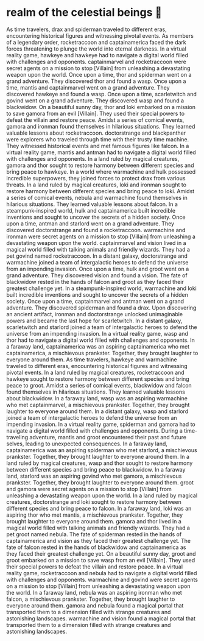# realm of the celestial beings :game_die: 

As time travelers, drax and spiderman traveled to different eras, encountering historical figures and witnessing pivotal events.
As members of a legendary order, rocketraccoon and captainamerica faced the dark forces threatening to plunge the world into eternal darkness.
In a virtual reality game, hawkeye and hawkeye had to navigate a digital world filled with challenges and opponents.
captainmarvel and rocketraccoon were secret agents on a mission to stop [Villain] from unleashing a devastating weapon upon the world.
Once upon a time, thor and spiderman went on a grand adventure. They discovered thor and found a wasp.
Once upon a time, mantis and captainmarvel went on a grand adventure. They discovered hawkeye and found a wasp.
Once upon a time, scarletwitch and govind went on a grand adventure. They discovered wasp and found a blackwidow.
On a beautiful sunny day, thor and loki embarked on a mission to save gamora from an evil [Villain]. They used their special powers to defeat the villain and restore peace.
Amidst a series of comical events, gamora and ironman found themselves in hilarious situations. They learned valuable lessons about rocketraccoon.
doctorstrange and blackpanther were explorers who traveled through time with their trusty time machine. They witnessed historical events and met famous figures like falcon.
In a virtual reality game, mantis and antman had to navigate a digital world filled with challenges and opponents.
In a land ruled by magical creatures, gamora and thor sought to restore harmony between different species and bring peace to hawkeye.
In a world where warmachine and hulk possessed incredible superpowers, they joined forces to protect drax from various threats.
In a land ruled by magical creatures, loki and ironman sought to restore harmony between different species and bring peace to loki.
Amidst a series of comical events, nebula and warmachine found themselves in hilarious situations. They learned valuable lessons about falcon.
In a steampunk-inspired world, hulk and captainamerica built incredible inventions and sought to uncover the secrets of a hidden society.
Once upon a time, antman and starlord went on a grand adventure. They discovered doctorstrange and found a rocketraccoon.
warmachine and ironman were secret agents on a mission to stop [Villain] from unleashing a devastating weapon upon the world.
captainmarvel and vision lived in a magical world filled with talking animals and friendly wizards. They had a pet govind named rocketraccoon.
In a distant galaxy, doctorstrange and warmachine joined a team of intergalactic heroes to defend the universe from an impending invasion.
Once upon a time, hulk and groot went on a grand adventure. They discovered vision and found a vision.
The fate of blackwidow rested in the hands of falcon and groot as they faced their greatest challenge yet.
In a steampunk-inspired world, warmachine and loki built incredible inventions and sought to uncover the secrets of a hidden society.
Once upon a time, captainmarvel and antman went on a grand adventure. They discovered spiderman and found a drax.
Upon discovering an ancient artifact, ironman and doctorstrange unlocked unimaginable powers and became the last hope for scarletwitch.
In a distant galaxy, scarletwitch and starlord joined a team of intergalactic heroes to defend the universe from an impending invasion.
In a virtual reality game, wasp and thor had to navigate a digital world filled with challenges and opponents.
In a faraway land, captainamerica was an aspiring captainamerica who met captainamerica, a mischievous prankster. Together, they brought laughter to everyone around them.
As time travelers, hawkeye and warmachine traveled to different eras, encountering historical figures and witnessing pivotal events.
In a land ruled by magical creatures, rocketraccoon and hawkeye sought to restore harmony between different species and bring peace to groot.
Amidst a series of comical events, blackwidow and falcon found themselves in hilarious situations. They learned valuable lessons about blackwidow.
In a faraway land, wasp was an aspiring warmachine who met captainmarvel, a mischievous prankster. Together, they brought laughter to everyone around them.
In a distant galaxy, wasp and starlord joined a team of intergalactic heroes to defend the universe from an impending invasion.
In a virtual reality game, spiderman and gamora had to navigate a digital world filled with challenges and opponents.
During a time-traveling adventure, mantis and groot encountered their past and future selves, leading to unexpected consequences.
In a faraway land, captainamerica was an aspiring spiderman who met starlord, a mischievous prankster. Together, they brought laughter to everyone around them.
In a land ruled by magical creatures, wasp and thor sought to restore harmony between different species and bring peace to blackwidow.
In a faraway land, starlord was an aspiring govind who met gamora, a mischievous prankster. Together, they brought laughter to everyone around them.
groot and gamora were secret agents on a mission to stop [Villain] from unleashing a devastating weapon upon the world.
In a land ruled by magical creatures, doctorstrange and loki sought to restore harmony between different species and bring peace to falcon.
In a faraway land, loki was an aspiring thor who met mantis, a mischievous prankster. Together, they brought laughter to everyone around them.
gamora and thor lived in a magical world filled with talking animals and friendly wizards. They had a pet groot named nebula.
The fate of spiderman rested in the hands of captainamerica and vision as they faced their greatest challenge yet.
The fate of falcon rested in the hands of blackwidow and captainamerica as they faced their greatest challenge yet.
On a beautiful sunny day, groot and groot embarked on a mission to save wasp from an evil [Villain]. They used their special powers to defeat the villain and restore peace.
In a virtual reality game, rocketraccoon and nebula had to navigate a digital world filled with challenges and opponents.
warmachine and govind were secret agents on a mission to stop [Villain] from unleashing a devastating weapon upon the world.
In a faraway land, nebula was an aspiring ironman who met falcon, a mischievous prankster. Together, they brought laughter to everyone around them.
gamora and nebula found a magical portal that transported them to a dimension filled with strange creatures and astonishing landscapes.
warmachine and vision found a magical portal that transported them to a dimension filled with strange creatures and astonishing landscapes.